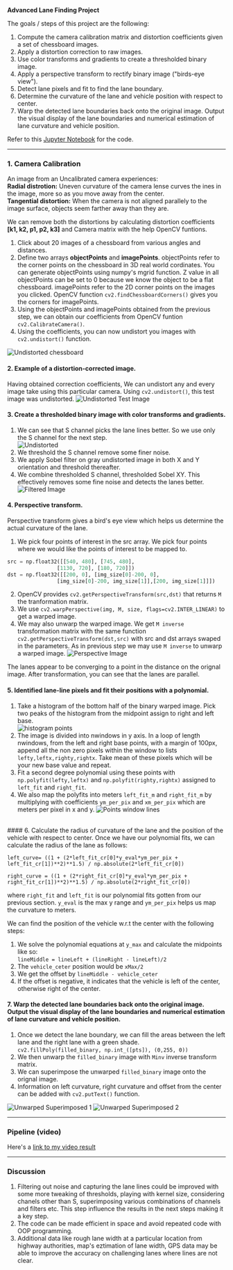 

**Advanced Lane Finding Project**

The goals / steps of this project are the following:

1. Compute the camera calibration matrix and distortion coefficients given a set of chessboard images.
2. Apply a distortion correction to raw images.
3. Use color transforms and gradients to create a thresholded binary image.
4. Apply a perspective transform to rectify binary image ("birds-eye view").
5. Detect lane pixels and fit to find the lane boundary.
6. Determine the curvature of the lane and vehicle position with respect to center.
7. Warp the detected lane boundaries back onto the original image. Output the visual display of the lane boundaries and numerical estimation of lane curvature and vehicle position.

Refer to this [Jupyter Notebook](./Advanced_Lane_Lines.ipynb) for the code.

---
### 1. Camera Calibration

An image from an Uncalibrated camera experiences: <br>
**Radial distrotion:** Uneven curvature of the camera lense curves the ines in the image, more so as you move away from the center. <br>
**Tangential distortion:** When the camera is not aligned parallely to the image surface, objects seem farther away than they are.

We can remove both the distortions by calculating distortion coefficients **[k1, k2, p1, p2, k3]** and Camera matrix with the help OpenCV funtions.
1. Click about 20 images of a chessboard from various angles and distances.
2. Define two arrays **objectPoints** and **imagePoints**. objectPoints refer to the corner points on the chessboard in 3D real world cordinates. You can generate objectPoints using numpy's mgrid function. Z value in all objectPoints can be set to 0 because we know the object to be a flat chessboard. imagePoints refer to the 2D corner points on the images you clicked. OpenCV function `cv2.findChessboardCorners()` gives you the corners for imagePoints.
3. Using the objectPoints and imagePoints obtained from the previous step, we can obtain our coefficients from OpenCV funtion `cv2.CalibrateCamera()`.
4. Using the coefficients, you can now undistort you images with `cv2.undistort()` function.

![Undistorted chessboard](./output_images/chessboard_undistorted.png)

#### 2. Example of a distortion-corrected image.
Having obtained correction coefficients, We can undistort any and every image take using this particular camera. Using `cv2.undistort()`, this test image was undistorted.
![Undistorted Test Image](./output_images/undistorted1.png)

#### 3. Create a thresholded binary image with color transforms and gradients.

1. We can see that S channel picks the lane lines better. So we use only the S channel for the next step. <br> ![Undistorted](./output_images/hls.png)
2. We threshold the S channel remove some finer noise.
3. We apply Sobel filter on gray undistorted image in both X and Y orientation and threshold thereafter.
4. We combine thresholded S channel, thresholded Sobel XY. This effectively removes some fine noise and detects the lanes better.
![Filtered Image](./output_images/sobelxy_s.png)

#### 4. Perspective transform.
Perspective transform gives a bird's eye view which helps us determine the actual curvature of the lane.
1. We pick four points of interest in the src array. We pick four points where we would like the points of interest to be mapped to. <br>
  ```python
  src = np.float32([[540, 480], [745, 480],
                  [1130, 720], [180, 720]])
  dst = np.float32([[200, 0], [img_size[0]-200, 0],
                  [img_size[0]-200, img_size[1]],[200, img_size[1]]])
  ```
2. OpenCV provides `cv2.getPerspectiveTransform(src,dst)` that returns `M` the tranformation matrix.
3. We use `cv2.warpPerspective(img, M, size, flags=cv2.INTER_LINEAR)` to get a warped image.
4. We may also unwarp the warped image. We get `M inverse` transformation matrix with the same function `cv2.getPerspectiveTransform(dst,src)` with src and dst arrays swaped in the parameters. As in previous step we may use `M inverse` to unwarp a warped image.
![Perspective Image](./output_images/perspective.png)

The lanes appear to be converging to a point in the distance on the orignal image. After transformation, you can see that the lanes are parallel.

#### 5. Identified lane-line pixels and fit their positions with a polynomial.
1. Take a histogram of the bottom half of the binary warped image. Pick two peaks of the histogram from the midpoint assign to right and left base. <br>
  ![histogram points](./output_images/base_points_hist.png)
2. The image is divided into nwindows in y axis. In a loop of length nwindows, from the left and right base points, with a margin of 100px, append all the non zero pixels within the window to lists `lefty,leftx,righty,rightx`. Take mean of these pixels which will be your new base value and repeat.
3. Fit a second degree polynomial using these points with `np.polyfit(lefty,leftx)` and `np.polyfit(righty,rightx)` assigned to `left_fit` and `right_fit`.
4. We also map the polyfits into meters `left_fit_m` and `right_fit_m` by multiplying with coefficients `ym_per_pix` and `xm_per_pix` which are meters per pixel in x and y.
![Points window lines](./output_images/window_line_points.png)

<br>
#### 6. Calculate the radius of curvature of the lane and the position of the vehicle with respect to center.
Once we have our polynomial fits, we can calculate the radius of the lane as follows:

`left_curve= ((1 + (2*left_fit_cr[0]*y_eval*ym_per_pix + left_fit_cr[1])**2)**1.5) / np.absolute(2*left_fit_cr[0])`

`right_curve = ((1 + (2*right_fit_cr[0]*y_eval*ym_per_pix + right_fit_cr[1])**2)**1.5) / np.absolute(2*right_fit_cr[0])`

where `right_fit` and `left_fit` is our polynomial fits gotten from our previous section. `y_eval` is the max y range and `ym_per_pix` helps us map the curvature to meters.

We can find the position of the vehicle w.r.t the center with the following steps:
1. We solve the polynomial equations at `y_max` and calculate the midpoints like so: <br>
`lineMiddle = lineLeft + (lineRight - lineLeft)/2`
2. The `vehicle_ceter` position would be `xMax/2`
3. We get the offset by `lineMiddle - vehicle_ceter`
4. If the offset is negative, it indicates that the vehicle is left of the center, otherwise right of the center.

#### 7. Warp the detected lane boundaries back onto the original image. Output the visual display of the lane boundaries and numerical estimation of lane curvature and vehicle position.

1. Once we detect the lane boundary, we can fill the areas between the left lane and the right lane with a green shade. <br>
`cv2.fillPoly(filled_binary, np.int_([pts]), (0,255, 0))`
2. We then unwarp the `filled_binary` image with `Minv` inverse transform matrix.
3. We can superimpose the unwarped `filled_binary` image onto the orignal image.
4. Information on left curvature, right curvature and offset from the center can be added with `cv2.putText()` function.

![Unwarped Superimposed 1](./output_images/unwarp_lane1.png)
![Unwarped Superimposed 2](./output_images/unwarp_lane.png)

---

### Pipeline (video)

Here's a [link to my video result](./project_video.mp4)

---

### Discussion
1. Filtering out noise and capturing the lane lines could be improved with some more tweaking of thresholds, playing with kernel size, considering chanels other than S, superimposing various combinations of channels and filters etc. This step influence the results in the next steps making it a key step.
2. The code can be made efficient in space and avoid repeated code with OOP programming.
3. Additional data like rough lane width at a particular location from highway authorities, map's eztimation of lane width, GPS data  may be able to improve the accuracy on challenging lanes where lines are not clear.
